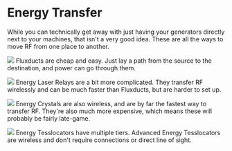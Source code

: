 # Energy Transfer

While you can technically get away with just having your generators directly next to your machines, that isn't a very good idea. These are all the ways to move RF from one place to another.

![](/fluxducts/fluxduct.png)
Fluxducts are cheap and easy. Just lay a path from the source to the destination, and power can go through them.

![](/aa_relays/relays.png)
Energy Laser Relays are a bit more complicated. They transfer RF wirelessly and can be much faster than Fluxducts, but are harder to set up.

![](/de_crystals/wireless.png)
Energy Crystals are also wireless, and are by far the fastest way to transfer RF. They're also much more expensive, which means these will probably be fairly late-game.

![](/tesslocators/advanced.png)
Energy Tesslocators have multiple tiers. Advanced Energy Tesslocators are wireless and don't require connections or direct line of sight.
